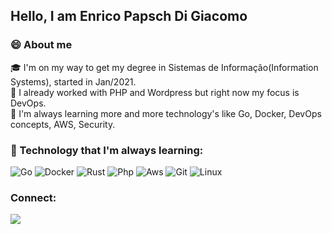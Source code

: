 ## Hello, I am Enrico Papsch Di Giacomo

### 😄 About me

🎓 I'm on my way to get my degree in Sistemas de Informação(Information Systems), started in Jan/2021.</br>
📖 I already worked with PHP and Wordpress but right now my focus is DevOps.</br>
🌵 I'm always learning more and more technology's like Go, Docker, DevOps concepts, AWS, Security.</br>

### 🚀 Technology that I'm always learning:</br>

![Go](https://img.shields.io/badge/Go-00ADD8?style=for-the-badge&logo=go&logoColor=white) 
![Docker](https://img.shields.io/badge/Docker-2496ED?style=for-the-badge&logo=docker&logoColor=white) 
![Rust](https://img.shields.io/badge/Rust-000000?style=for-the-badge&logo=rust&logoColor=white) 
![Php](https://img.shields.io/badge/PHP-777BB4?style=for-the-badge&logo=php&logoColor=white) 
![Aws](https://img.shields.io/badge/Amazon_AWS-232F3E?style=for-the-badge&logo=amazon-aws&logoColor=white)
![Git](https://img.shields.io/badge/Git-E34F26?style=for-the-badge&logo=git&logoColor=white)
![Linux](https://img.shields.io/badge/Linux-E34F26?style=for-the-badge&logo=linux&logoColor=black)

### Connect:
<a href="https://www.linkedin.com/in/enrico-papsch-di-giacomo-418427207/"><img src="https://img.shields.io/badge/LinkedIn-0077B5?style=for-the-badge&logo=linkedin&logoColor=white"  href="https://www.linkedin.com/in/enrico-papsch-di-giacomo-418427207/"/></a>

